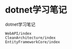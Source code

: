 # dotnet学习笔记

dotnet学习笔记  

```{toctree}
WebAPI/index
CleanArchitecture/index
EntityFrameworkCore/index
```